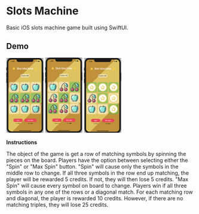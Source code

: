 # Slots Machine
Basic iOS slots machine game built using SwiftUI.
## Demo

<img src="https://github.com/saramedernach/Demo/blob/master/Screen%20Shot%202020-08-19%20at%204.40.22%20PM.png" width="100"> <img src="https://github.com/saramedernach/Demo/blob/master/Screen%20Shot%202020-08-19%20at%204.36.53%20PM.png" width="100"> <img src="https://github.com/saramedernach/Demo/blob/master/Screen%20Shot%202020-08-19%20at%204.38.38%20PM.png" width="100">

<b>Instructions</b>

The object of the game is get a row of matching symbols by spinning the pieces on the board.  Players have the option between selecting either the "Spin" or "Max Spin" button.  "Spin" will cause only the symbols in the middle row to change.  If all three symbols in the row end up matching, the player will be rewarded 5 credits.  If not, they will then lose 5 credits.  "Max Spin" will cause every symbol on board to change.  Players win if all three symbols in any one of the rows or a diagonal match.  For each matching row and diagonal, the player is rewarded 10 credits.  However, if there are no matching triples, they will lose 25 credits.
